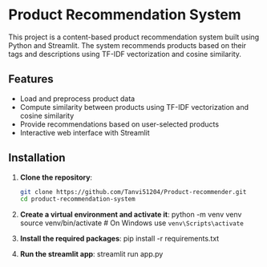 # Product Recommendation System

This project is a content-based product recommendation system built using Python and Streamlit. The system recommends products based on their tags and descriptions using TF-IDF vectorization and cosine similarity.

## Features

- Load and preprocess product data
- Compute similarity between products using TF-IDF vectorization and cosine similarity
- Provide recommendations based on user-selected products
- Interactive web interface with Streamlit

## Installation

1. **Clone the repository**:
   ```sh
   git clone https://github.com/Tanvi51204/Product-recommender.git
   cd product-recommendation-system

2. **Create a virtual environment and activate it**:
   python -m venv venv
   source venv/bin/activate  # On Windows use `venv\Scripts\activate`

3.  **Install the required packages**:
   pip install -r requirements.txt

4. **Run the streamlit app**:
   streamlit run app.py
